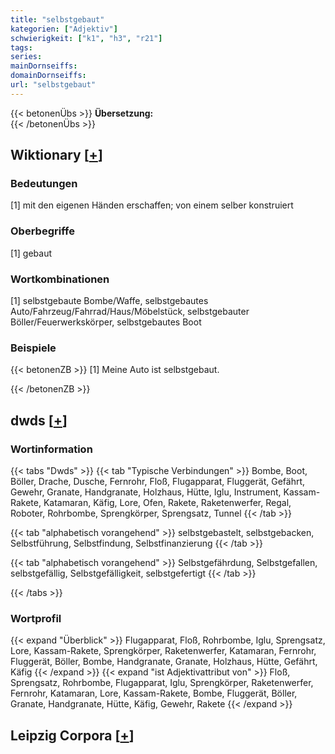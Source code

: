 ```yaml
---
title: "selbstgebaut"
kategorien: ["Adjektiv"]
schwierigkeit: ["k1", "h3", "r21"]
tags:
series:
mainDornseiffs:
domainDornseiffs:
url: "selbstgebaut"
---
```


{{< betonenÜbs >}}
**Übersetzung:**  
{{< /betonenÜbs >}}

## Wiktionary [[+](https://de.wiktionary.org/wiki/selbstgebaut)]

### Bedeutungen
[1] mit den eigenen Händen erschaffen; von einem selber konstruiert  

### Oberbegriffe
[1] gebaut  

### Wortkombinationen
[1] selbstgebaute Bombe/Waffe, selbstgebautes Auto/Fahrzeug/Fahrrad/Haus/Möbelstück, selbstgebauter Böller/Feuerwerkskörper, selbstgebautes Boot  

### Beispiele
{{< betonenZB >}}
[1] Meine Auto ist selbstgebaut.  

{{< /betonenZB >}}


## dwds [[+](https://www.dwds.de/wb/selbstgebaut)]

### Wortinformation
{{< tabs "Dwds" >}}
{{< tab "Typische Verbindungen" >}}
Bombe, Boot, Böller, Drache, Dusche, Fernrohr, Floß, Flugapparat, Fluggerät, Gefährt, Gewehr, Granate, Handgranate, Holzhaus, Hütte, Iglu, Instrument, Kassam-Rakete, Katamaran, Käfig, Lore, Ofen, Rakete, Raketenwerfer, Regal, Roboter, Rohrbombe, Sprengkörper, Sprengsatz, Tunnel
{{< /tab >}}

{{< tab "alphabetisch vorangehend" >}}
selbstgebastelt, selbstgebacken, Selbstführung, Selbstfindung, Selbstfinanzierung
{{< /tab >}}

{{< tab "alphabetisch vorangehend" >}}
Selbstgefährdung, Selbstgefallen, selbstgefällig, Selbstgefälligkeit, selbstgefertigt
{{< /tab >}}

{{< /tabs >}}

### Wortprofil
{{< expand "Überblick" >}} Flugapparat, Floß, Rohrbombe, Iglu, Sprengsatz, Lore, Kassam-Rakete, Sprengkörper, Raketenwerfer, Katamaran, Fernrohr, Fluggerät, Böller, Bombe, Handgranate, Granate, Holzhaus, Hütte, Gefährt, Käfig {{< /expand >}}
{{< expand "ist Adjektivattribut von" >}} Floß, Sprengsatz, Rohrbombe, Flugapparat, Iglu, Sprengkörper, Raketenwerfer, Fernrohr, Katamaran, Lore, Kassam-Rakete, Bombe, Fluggerät, Böller, Granate, Handgranate, Hütte, Käfig, Gewehr, Rakete {{< /expand >}}

## Leipzig Corpora [[+](https://corpora.uni-leipzig.de/en/res?word=selbstgebaut&corpusId=deu_newscrawl-public_2018)]

